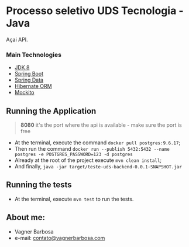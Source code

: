 # Processo seletivo UDS Tecnologia - Java

Açai API.

### Main Technologies

- [JDK 8](https://www.oracle.com/technetwork/java/javase/14u-relnotes-6361871.html)
- [Spring Boot](https://spring.io/projects/spring-boot)
- [Spring Data](https://spring.io/projects/spring-data)
- [Hibernate ORM](https://hibernate.org/orm/)
- [Mockito](https://site.mockito.org/)

## Running the Application

> **8080** it's the port where the api is available - make sure the port is free

- At the terminal, execute the command `docker pull postgres:9.6.17`;
- Then run the command `docker run --publish 5432:5432 --name postgres -e POSTGRES_PASSWORD=123 -d postgres`
- Already at the root of the project execute `mvn clean install`;
- And finally, `java -jar target/teste-uds-backend-0.0.1-SNAPSHOT.jar`

## Running the tests

- At the terminal, execute `mvn test` to run the tests.

## About me:
- Vagner Barbosa
- e-mail: contato@vagnerbarbosa.com







